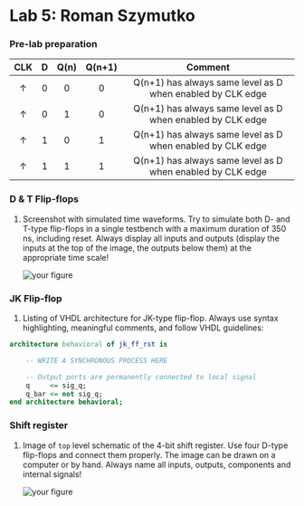 # Lab 5: Roman Szymutko
### Pre-lab preparation
 | **CLK** | **D** | **Q(n)** | **Q(n+1)** | **Comment** |
 | :-: | :-: | :-: | :-: | :-: |
 | ↑ | 0 | 0 | 0 | Q(n+1) has always same level as D when enabled by CLK edge |
 | ↑ | 0 | 1 | 0 | Q(n+1) has always same level as D when enabled by CLK edge |
 | ↑ | 1 | 0 | 1 | Q(n+1) has always same level as D when enabled by CLK edge |
 | ↑ | 1 | 1 | 1 | Q(n+1) has always same level as D when enabled by CLK edge |

### D & T Flip-flops

1. Screenshot with simulated time waveforms. Try to simulate both D- and T-type flip-flops in a single testbench with a maximum duration of 350 ns, including reset. Always display all inputs and outputs (display the inputs at the top of the image, the outputs below them) at the appropriate time scale!

   ![your figure]()

### JK Flip-flop

1. Listing of VHDL architecture for JK-type flip-flop. Always use syntax highlighting, meaningful comments, and follow VHDL guidelines:

```vhdl
architecture behavioral of jk_ff_rst is

    -- WRITE A SYNCHRONOUS PROCESS HERE

    -- Output ports are permanently connected to local signal
    q     <= sig_q;
    q_bar <= not sig_q;
end architecture behavioral;
```

### Shift register

1. Image of `top` level schematic of the 4-bit shift register. Use four D-type flip-flops and connect them properly. The image can be drawn on a computer or by hand. Always name all inputs, outputs, components and internal signals!

   ![your figure]()
